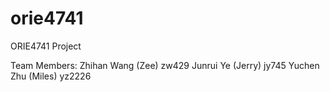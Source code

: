 # orie4741
ORIE4741 Project

Team Members:
Zhihan Wang (Zee) zw429
Junrui Ye (Jerry) jy745
Yuchen Zhu (Miles) yz2226
